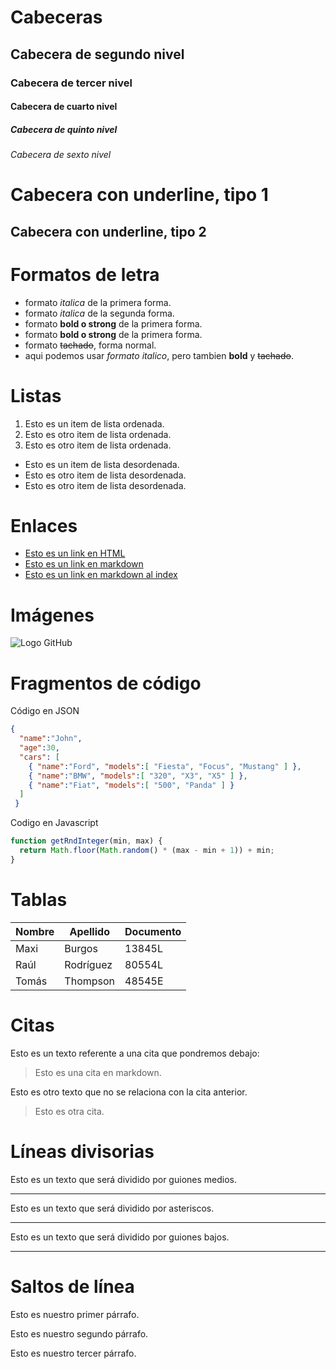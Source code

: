 # Cabeceras

## Cabecera de segundo nivel
### Cabecera de tercer nivel 
#### Cabecera de cuarto nivel 
##### Cabecera de quinto nivel 
###### Cabecera de sexto nivel 

Cabecera con underline, tipo 1
===========

Cabecera con underline, tipo 2
----------- 

# Formatos de letra

- formato *italica* de la primera forma.
- formato _italica_ de la segunda forma.
- formato **bold o strong** de la primera forma.
- formato __bold o strong__ de la primera forma.
- formato ~~tachado~~, forma normal.
- aqui podemos usar *formato italico*, pero tambien **bold** y ~~tachado~~.

# Listas

1. Esto es un item de lista ordenada.
2. Esto es otro item de lista ordenada.
3. Esto es otro item de lista ordenada.

- Esto es un item de lista desordenada.
- Esto es otro item de lista desordenada.
- Esto es otro item de lista desordenada.

# Enlaces

- <a href="http://www.google.com">Esto es un link en HTML</a>
- [Esto es un link en markdown](http://www.google.com)
- [Esto es un link en markdown al index](index.html)

# Imágenes

![Logo GitHub](https://i.pinimg.com/originals/30/b1/50/30b150cd489202db131009ac9540cec0.png)

# Fragmentos de código

Código en JSON
```JSON
{
  "name":"John",
  "age":30,
  "cars": [
    { "name":"Ford", "models":[ "Fiesta", "Focus", "Mustang" ] },
    { "name":"BMW", "models":[ "320", "X3", "X5" ] },
    { "name":"Fiat", "models":[ "500", "Panda" ] }
  ]
 }
```
Codigo en Javascript
```Javascript
function getRndInteger(min, max) {
  return Math.floor(Math.random() * (max - min + 1)) + min;
}
```

# Tablas

| Nombre | Apellido | Documento |
| ------ | -------- | --------- |
| Maxi | Burgos | 13845L
| Raúl | Rodríguez | 80554L
| Tomás | Thompson | 48545E

# Citas

Esto es un texto referente a una cita que pondremos debajo:
> Esto es una cita en markdown.

Esto es otro texto que no se relaciona con la cita anterior.
> Esto es otra cita.

# Líneas divisorias

Esto es un texto que será dividido por guiones medios.

---
Esto es un texto que será dividido por asteriscos.

***
Esto es un texto que será dividido por guiones bajos.

___

# Saltos de línea

Esto es nuestro primer párrafo.

Esto es nuestro segundo párrafo.

Esto es nuestro tercer párrafo.





